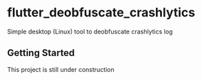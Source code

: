 # flutter_deobfuscate_crashlytics

Simple desktop (Linux) tool to deobfuscate crashlytics log

## Getting Started

This project is still under construction